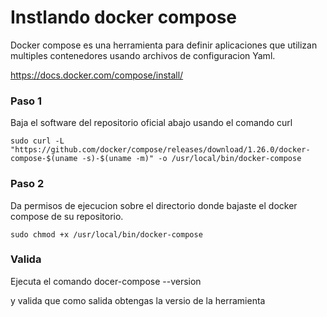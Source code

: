# Instlando docker compose
Docker compose es una herramienta para definir aplicaciones que utilizan multiples contenedores usando archivos de configuracion Yaml.

https://docs.docker.com/compose/install/

### Paso 1
Baja el software del repositorio oficial abajo usando el comando curl

```shell
sudo curl -L "https://github.com/docker/compose/releases/download/1.26.0/docker-compose-$(uname -s)-$(uname -m)" -o /usr/local/bin/docker-compose
```

### Paso 2

Da permisos de ejecucion sobre el directorio donde bajaste el docker compose de su repositorio.

```shell
sudo chmod +x /usr/local/bin/docker-compose
```

### Valida

Ejecuta el comando docer-compose --version

y valida que como salida obtengas la versio de la herramienta
